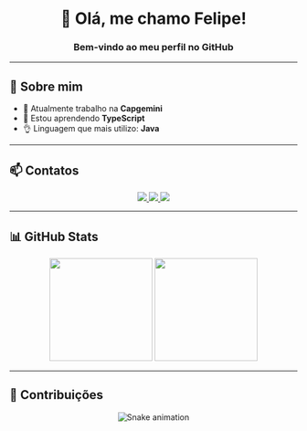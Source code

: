 <!-- Título com estilo -->
<h1 align="center">👋 Olá, me chamo Felipe!</h1>
<h3 align="center">Bem-vindo ao meu perfil no GitHub</h3>

---

## 🚀 Sobre mim
- 🔭 Atualmente trabalho na **Capgemini**
- 🌱 Estou aprendendo **TypeScript**
- 👌 Linguagem que mais utilizo: **Java**

---

## 📫 Contatos
<div align="center">
  <a href="https://www.instagram.com/felipson007/" target="_blank">
    <img src="https://img.shields.io/badge/-Instagram-%23E4405F?style=for-the-badge&logo=instagram&logoColor=white">
  </a>
  <a href="mailto:felipe.s.souza@outlook.com.br">
    <img src="https://img.shields.io/badge/Outlook-0078D4?style=for-the-badge&logo=microsoft-outlook&logoColor=white">
  </a>
  <a href="https://www.linkedin.com/in/felipe-silva-de-souza/" target="_blank">
    <img src="https://img.shields.io/badge/-LinkedIn-%230077B5?style=for-the-badge&logo=linkedin&logoColor=white">
  </a>
</div>

---

## 📊 GitHub Stats
<div align="center">
  <img height="180em" src="https://github-readme-stats.vercel.app/api?username=Felipson007&show_icons=true&theme=dracula&include_all_commits=true&count_private=true"/>
  <img height="180em" src="https://github-readme-stats.vercel.app/api/top-langs/?username=Felipson007&layout=compact&langs_count=7&theme=dracula"/>
</div>

---

## 🐍 Contribuições
<div align="center">
  <img src="https://github.com/Felipson007/Felipson007/blob/output/github-contribution-grid-snake.svg" alt="Snake animation"/>
</div>
